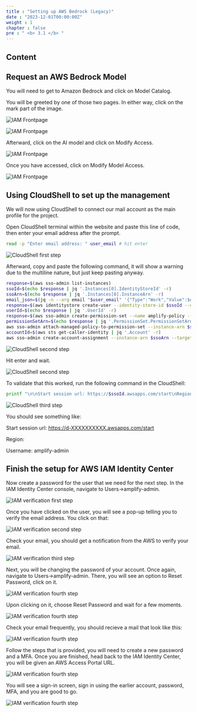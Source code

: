 ```yaml
---
title : "Setting up AWS Bedrock (Legacy)"
date : "2023-12-01T00:00:00Z"
weight : 1
chapter : false
pre : " <b> 3.1 </b> "
---
```


## Content



## Request an AWS Bedrock Model

You will need to get to Amazon Bedrock and click on Model Catalog. 

You will be greeted by one of those two pages. In either way, click on the mark part of the image.

 ![IAM Frontpage](/images/3/8-0.png?featherlight=false&width=90pc)

 ![IAM Frontpage](/images/3/8-0-1.png?featherlight=false&width=90pc)

Afterward, click on the AI model and click on Modify Access.

 ![IAM Frontpage](/images/3/8-1.png?featherlight=false&width=90pc)

Once you have accessed, click on Modify Model Access. 

 ![IAM Frontpage](/images/3/8-2.png?featherlight=false&width=90pc)

## Using CloudShell to set up the management

We will now using CloudShell to connect our mail account as the main profile for the project.

Open CloudShell terminal within the website and paste this line of code, then enter your email address after the prompt.

```bash
read -p "Enter email address: " user_email # hit enter
```
 ![CloudShell first step](/images/2/4-4.png?featherlight=false&width=90pc)


Afterward, copy and paste the following command, it will show a warning due to the multiline nature, but just keep pasting anyway.

```bash
response=$(aws sso-admin list-instances)
ssoId=$(echo $response | jq '.Instances[0].IdentityStoreId' -r)
ssoArn=$(echo $response | jq '.Instances[0].InstanceArn' -r)
email_json=$(jq -n --arg email "$user_email" '{"Type":"Work","Value":$email}')
response=$(aws identitystore create-user --identity-store-id $ssoId --user-name amplify-admin --display-name 'Amplify Admin' --name Formatted=string,FamilyName=Admin,GivenName=Amplify --emails "$email_json")
userId=$(echo $response | jq '.UserId' -r)
response=$(aws sso-admin create-permission-set --name amplify-policy --instance-arn=$ssoArn --session-duration PT12H)
permissionSetArn=$(echo $response | jq '.PermissionSet.PermissionSetArn' -r)
aws sso-admin attach-managed-policy-to-permission-set --instance-arn $ssoArn --permission-set-arn $permissionSetArn --managed-policy-arn arn:aws:iam::aws:policy/service-role/AmplifyBackendDeployFullAccess
accountId=$(aws sts get-caller-identity | jq '.Account' -r)
aws sso-admin create-account-assignment --instance-arn $ssoArn --target-id $accountId --target-type AWS_ACCOUNT --permission-set-arn $permissionSetArn --principal-type USER --principal-id $userId
```
 ![CloudShell second step](/images/2/4-5.png?featherlight=false&width=90pc)

Hit enter and wait.

 ![CloudShell second step](/images/2/4-6.png?featherlight=false&width=90pc)

To validate that this worked, run the following command in the CloudShell:

```bash
printf "\n\nStart session url: https://$ssoId.awsapps.com/start\nRegion: $AWS_REGION\nUsername: amplify-admin\n\n"
```

 ![CloudShell third step](/images/2/4-7.png?featherlight=false&width=90pc)

You should see something like:

Start session url: https://d-XXXXXXXXXX.awsapps.com/start

Region: <your-account-associated-region>

Username: amplify-admin

## Finish the setup for AWS IAM Identity Center

Now create a password for the user that we need for the next step. In the IAM Identity Center console, navigate to Users→amplify-admin.

 ![IAM verification first step](/images/2/4-8.png?featherlight=false&width=90pc)

Once you have clicked on the user, you will see a pop-up telling you to verify the email address. You click on that:

 ![IAM verification second step](/images/2/4-9.png?featherlight=false&width=90pc)

Check your email, you should get a notification from the AWS to verify your email.

 ![IAM verification third step](/images/2/4-10.png?featherlight=false&width=90pc)

Next, you will be changing the password of your account. Once again, navigate to Users→amplify-admin. There, you will see an option to Reset Password, click on it. 

 ![IAM verification fourth step](/images/2/4-14.png?featherlight=false&width=90pc)

Upon clicking on it, choose Reset Password and wait for a few moments.

 ![IAM verification fourth step](/images/2/4-15.png?featherlight=false&width=90pc)

Check your email frequently, you should recieve a mail that look like this:

 ![IAM verification fourth step](/images/2/4-16.png?featherlight=false&width=90pc)

Follow the steps that is provided, you will need to create a new password and a MFA. Once you are finished, head back to the IAM Identity Center, you will be given an AWS Access Portal URL.

 ![IAM verification fourth step](/images/2/4-12.png?featherlight=false&width=90pc)

You will see a sign-in screen, sign in using the earlier account, password, MFA, and you are good to go.

 ![IAM verification fourth step](/images/2/4-11.png?featherlight=false&width=90pc)